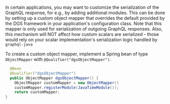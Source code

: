
In certain applications, you may want to customize the serialization of the GraphQL response, for e.g., by adding additional modules.
This can be done by setting up a custom object mapper that overrides the default provided by the DGS framework in your application's configuration class.
Note that this mapper is only used for serialization of outgoing GraphQL responses.
Also, this mechanism will NOT affect how custom scalars are serialized - those would rely on your scalar implementation's serialization logic handled by `graphql-java`

To create a custom object mapper, implement a Spring bean of type `ObjectMapper` with `@Qualifier("dgsObjectMapper")`.

```java
  @Bean
  @Qualifier("dgsObjectMapper")
  public ObjectMapper dgsObjectMapper() {
    ObjectMapper customMapper = new ObjectMapper()
    customMapper.registerModule(JavaTimeModule());
    return customMapper;
}
```

